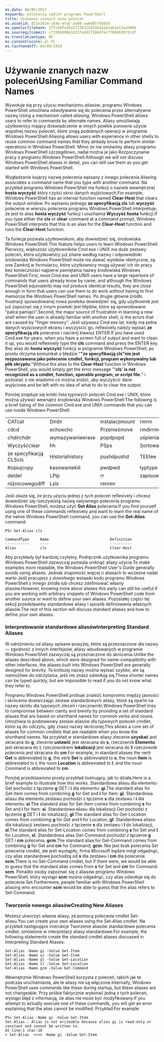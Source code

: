 ```yaml
---
ms.date: 06/05/2017
keywords: polecenia cmdlet programu PowerShell
title: Używanie znanych nazw poleceń
ms.assetid: 021e2424-c64e-4fa5-aa98-aa6405758d5d
ms.openlocfilehash: 37fc6dfad5a2f1363254744141dcab1e13aa5066
ms.sourcegitcommit: cf195b090b3223fa4917206dfec7f0b603873cdf
ms.translationtype: MT
ms.contentlocale: pl-PL
ms.lasthandoff: 04/09/2018
---
```

# <a name="using-familiar-command-names"></a><span data-ttu-id="7f2b6-103">Używanie znanych nazw poleceń</span><span class="sxs-lookup"><span data-stu-id="7f2b6-103">Using Familiar Command Names</span></span>
<span data-ttu-id="7f2b6-104">Wywołuje się przy użyciu mechanizmu *aliasów*, programu Windows PowerShell umożliwia odwoływanie się do polecenia przez alternatywne nazwy.</span><span class="sxs-lookup"><span data-stu-id="7f2b6-104">Using a mechanism called *aliasing*, Windows PowerShell allows users to refer to commands by alternate names.</span></span> <span data-ttu-id="7f2b6-105">Aliasy umożliwiają użytkownicy mający doświadczenie w innych powłok ponowne użycie wspólnej nazwy poleceń, które znają podobnych operacji w programie Windows PowerShell.</span><span class="sxs-lookup"><span data-stu-id="7f2b6-105">Aliasing allows users with experience in other shells to reuse common command names that they already know to perform similar operations in Windows PowerShell.</span></span> <span data-ttu-id="7f2b6-106">Mimo że nie omówimy aliasy programu Windows PowerShell szczegółowo, nadal można je jako Rozpoczynanie pracy z programu Windows PowerShell.</span><span class="sxs-lookup"><span data-stu-id="7f2b6-106">Although we will not discuss Windows PowerShell aliases in detail, you can still use them as you get started with Windows PowerShell.</span></span>

<span data-ttu-id="7f2b6-107">Wygładzanie kojarzy nazwę polecenia wpisany z innego polecenia.</span><span class="sxs-lookup"><span data-stu-id="7f2b6-107">Aliasing associates a command name that you type with another command.</span></span> <span data-ttu-id="7f2b6-108">Na przykład programu Windows PowerShell ma funkcji o nazwie wewnętrznej **hosta wyczyść** który czyści okno danych wyjściowych.</span><span class="sxs-lookup"><span data-stu-id="7f2b6-108">For example, Windows PowerShell has an internal function named **Clear-Host** that clears the output window.</span></span> <span data-ttu-id="7f2b6-109">Po wpisaniu jednego **ze specyfikacją cls** lub **wyczyść** polecenie w wierszu polecenia programu Windows PowerShell interpretuje, że jest to alias **hosta wyczyść** funkcji i uruchamia  **Wyczyść hosta** funkcji.</span><span class="sxs-lookup"><span data-stu-id="7f2b6-109">If you type either the **cls** or **clear** command at a command prompt, Windows PowerShell interprets that this is an alias for the **Clear-Host** function and runs the **Clear-Host** function.</span></span>

<span data-ttu-id="7f2b6-110">Ta funkcja pozwala użytkownikom, aby dowiedzieć się, środowiska Windows PowerShell.</span><span class="sxs-lookup"><span data-stu-id="7f2b6-110">This feature helps users to learn Windows PowerShell.</span></span> <span data-ttu-id="7f2b6-111">Pierwszy, większość użytkowników Cmd.exe i UNIX ma duże zestawy poleceń, które użytkownicy już znane według nazwy i odpowiedniki środowiska Windows PowerShell może nie dawać wyników identyczne, są one Zamknij w formularzu, które użytkownicy mogą używać ich do pracy bez konieczności najpierw pamiętania nazwy środowiska Windows PowerShell.</span><span class="sxs-lookup"><span data-stu-id="7f2b6-111">First, most Cmd.exe and UNIX users have a large repertoire of commands that users already know by name, and although the Windows PowerShell equivalents may not produce identical results, they are close enough in form that users can use them to do work without having to first memorize the Windows PowerShell names.</span></span> <span data-ttu-id="7f2b6-112">Po drugie główne źródło frustracji spowodowanej nowa powłoka dowiedzieć się, gdy użytkownik jest już zapoznać się z innym powłoki jest błędów, które są spowodowane "palca pamięci".</span><span class="sxs-lookup"><span data-stu-id="7f2b6-112">Second, the major source of frustration in learning a new shell when the user is already familiar with another shell, is the errors that are caused by "finger memory".</span></span> <span data-ttu-id="7f2b6-113">Jeśli używasz Cmd.exe lat, kiedy ma pełne danych wyjściowych ekranu i wyczyścić go, reflexively należy wpisać **ze specyfikacją cls** polecenie i naciśnij klawisz ENTER.</span><span class="sxs-lookup"><span data-stu-id="7f2b6-113">If you have used Cmd.exe for years, when you have a screen full of output and want to clean it up, you would reflexively type the **cls** command and press the ENTER key.</span></span> <span data-ttu-id="7f2b6-114">Bez alias do **hosta wyczyść** funkcji w programie Windows PowerShell, po prostu otrzyma komunikat o błędzie "**"ze specyfikacją cls"nie jest rozpoznawana jako polecenie cmdlet, funkcji, program wykonywalny lub plik skryptu.**"</span><span class="sxs-lookup"><span data-stu-id="7f2b6-114">Without the alias to the **Clear-Host** function in Windows PowerShell, you would simply get the error message "**'cls' is not recognized as a cmdlet, function, operable program, or script file.**"</span></span> <span data-ttu-id="7f2b6-115">i pozostać z nie wiadomo co można zrobić, aby wyczyścić dane wyjściowe.</span><span class="sxs-lookup"><span data-stu-id="7f2b6-115">and be left with no idea of what to do to clear the output.</span></span>

<span data-ttu-id="7f2b6-116">Poniżej znajduje się krótki lista typowych poleceń Cmd.exe i UNIX, które można używać wewnątrz środowiska Windows PowerShell:</span><span class="sxs-lookup"><span data-stu-id="7f2b6-116">The following is a brief listing of the common Cmd.exe and UNIX commands that you can use inside Windows PowerShell:</span></span>

|||||
|-|-|-|-|
|<span data-ttu-id="7f2b6-117">CAT</span><span class="sxs-lookup"><span data-stu-id="7f2b6-117">cat</span></span>|<span data-ttu-id="7f2b6-118">Dir</span><span class="sxs-lookup"><span data-stu-id="7f2b6-118">dir</span></span>|<span data-ttu-id="7f2b6-119">instalacji</span><span class="sxs-lookup"><span data-stu-id="7f2b6-119">mount</span></span>|<span data-ttu-id="7f2b6-120">rm</span><span class="sxs-lookup"><span data-stu-id="7f2b6-120">rm</span></span>|
|<span data-ttu-id="7f2b6-121">cd</span><span class="sxs-lookup"><span data-stu-id="7f2b6-121">cd</span></span>|<span data-ttu-id="7f2b6-122">echo</span><span class="sxs-lookup"><span data-stu-id="7f2b6-122">echo</span></span>|<span data-ttu-id="7f2b6-123">Przenieś</span><span class="sxs-lookup"><span data-stu-id="7f2b6-123">move</span></span>|<span data-ttu-id="7f2b6-124">rmdir</span><span class="sxs-lookup"><span data-stu-id="7f2b6-124">rmdir</span></span>|
|<span data-ttu-id="7f2b6-125">chdir</span><span class="sxs-lookup"><span data-stu-id="7f2b6-125">chdir</span></span>|<span data-ttu-id="7f2b6-126">wymazywanie</span><span class="sxs-lookup"><span data-stu-id="7f2b6-126">erase</span></span>|<span data-ttu-id="7f2b6-127">popd</span><span class="sxs-lookup"><span data-stu-id="7f2b6-127">popd</span></span>|<span data-ttu-id="7f2b6-128">uśpienia</span><span class="sxs-lookup"><span data-stu-id="7f2b6-128">sleep</span></span>|
|<span data-ttu-id="7f2b6-129">Wyczyść</span><span class="sxs-lookup"><span data-stu-id="7f2b6-129">clear</span></span>|<span data-ttu-id="7f2b6-130">h</span><span class="sxs-lookup"><span data-stu-id="7f2b6-130">h</span></span>|<span data-ttu-id="7f2b6-131">PS</span><span class="sxs-lookup"><span data-stu-id="7f2b6-131">ps</span></span>|<span data-ttu-id="7f2b6-132">Sortowanie</span><span class="sxs-lookup"><span data-stu-id="7f2b6-132">sort</span></span>|
|<span data-ttu-id="7f2b6-133">ze specyfikacją CLS</span><span class="sxs-lookup"><span data-stu-id="7f2b6-133">cls</span></span>|<span data-ttu-id="7f2b6-134">Historia</span><span class="sxs-lookup"><span data-stu-id="7f2b6-134">history</span></span>|<span data-ttu-id="7f2b6-135">pushd</span><span class="sxs-lookup"><span data-stu-id="7f2b6-135">pushd</span></span>|<span data-ttu-id="7f2b6-136">TEE</span><span class="sxs-lookup"><span data-stu-id="7f2b6-136">tee</span></span>|
|<span data-ttu-id="7f2b6-137">Kopiuj</span><span class="sxs-lookup"><span data-stu-id="7f2b6-137">copy</span></span>|<span data-ttu-id="7f2b6-138">kasowanie</span><span class="sxs-lookup"><span data-stu-id="7f2b6-138">kill</span></span>|<span data-ttu-id="7f2b6-139">pwd</span><span class="sxs-lookup"><span data-stu-id="7f2b6-139">pwd</span></span>|<span data-ttu-id="7f2b6-140">typ</span><span class="sxs-lookup"><span data-stu-id="7f2b6-140">type</span></span>|
|<span data-ttu-id="7f2b6-141">del</span><span class="sxs-lookup"><span data-stu-id="7f2b6-141">del</span></span>|<span data-ttu-id="7f2b6-142">LP</span><span class="sxs-lookup"><span data-stu-id="7f2b6-142">lp</span></span>|<span data-ttu-id="7f2b6-143">r</span><span class="sxs-lookup"><span data-stu-id="7f2b6-143">r</span></span>|<span data-ttu-id="7f2b6-144">zapisu</span><span class="sxs-lookup"><span data-stu-id="7f2b6-144">write</span></span>|
|<span data-ttu-id="7f2b6-145">różnicowego</span><span class="sxs-lookup"><span data-stu-id="7f2b6-145">diff</span></span>|<span data-ttu-id="7f2b6-146">Ls</span><span class="sxs-lookup"><span data-stu-id="7f2b6-146">ls</span></span>|<span data-ttu-id="7f2b6-147">ren</span><span class="sxs-lookup"><span data-stu-id="7f2b6-147">ren</span></span>||

<span data-ttu-id="7f2b6-148">Jeśli okaże się, że przy użyciu jednej z tych poleceń reflexively i chcesz dowiedzieć się rzeczywistą nazwę natywnego polecenia programu Windows PowerShell, możesz użyć **Get Alias** polecenia:</span><span class="sxs-lookup"><span data-stu-id="7f2b6-148">If you find yourself using one of these commands reflexively and want to learn the real name of the native Windows PowerShell command, you can use the **Get-Alias** command:</span></span>

```
PS> Get-Alias cls

CommandType     Name                            Definition
-----------     ----                            ----------
Alias           cls                             Clear-Host
```

<span data-ttu-id="7f2b6-149">Aby przykłady był bardziej czytelny, Podręcznik użytkownika programu Windows PowerShell zazwyczaj pozwala uniknąć aliasy użycia.</span><span class="sxs-lookup"><span data-stu-id="7f2b6-149">To make examples more readable, the Windows PowerShell User's Guide generally avoids using aliases.</span></span> <span data-ttu-id="7f2b6-150">Jednak znajomość więcej o aliasach to wczesne nadal warto Jeśli pracujesz z dowolnego wstawki kodu programu Windows PowerShell z innego źródła lub chcesz zdefiniować własny aliasów.</span><span class="sxs-lookup"><span data-stu-id="7f2b6-150">However, knowing more about aliases this early can still be useful if you are working with arbitrary snippets of Windows PowerShell code from another source or want to define your own aliases.</span></span> <span data-ttu-id="7f2b6-151">Pozostałej części tej sekcji przedstawimy standardowe aliasy i sposób definiowania własnych aliasów.</span><span class="sxs-lookup"><span data-stu-id="7f2b6-151">The rest of this section will discuss standard aliases and how to define your own aliases.</span></span>

### <a name="interpreting-standard-aliases"></a><span data-ttu-id="7f2b6-152">Interpretowanie standardowe aliasów</span><span class="sxs-lookup"><span data-stu-id="7f2b6-152">Interpreting Standard Aliases</span></span>
<span data-ttu-id="7f2b6-153">W odróżnieniu od aliasy opisane powyżej, które są przeznaczone dla nazwy — zgodność z innych interfejsów, aliasy wbudowanych w programie Windows PowerShell zazwyczaj są przeznaczone do skrócenia.</span><span class="sxs-lookup"><span data-stu-id="7f2b6-153">Unlike the aliases described above, which were designed for name-compatibility with other interfaces, the aliases built into Windows PowerShell are generally designed for brevity.</span></span> <span data-ttu-id="7f2b6-154">Te krótszej nazwy można wpisać szybko, ale są niemożliwe do odczytania, jeśli nie znasz odwołują się.</span><span class="sxs-lookup"><span data-stu-id="7f2b6-154">These shorter names can be typed quickly, but are impossible to read if you do not know what they refer to.</span></span>

<span data-ttu-id="7f2b6-155">Programu Windows PowerShell próbuje znaleźć kompromis między jasności i skrócenia dostarczając zestaw standardowych aliasy, które są oparte na nazwy skrótu dla typowych zleceń i rzeczowniki.</span><span class="sxs-lookup"><span data-stu-id="7f2b6-155">Windows PowerShell tries to compromise between clarity and brevity by providing a set of standard aliases that are based on shorthand names for common verbs and nouns.</span></span> <span data-ttu-id="7f2b6-156">Umożliwia to podstawowy zestaw aliasów dla typowych poleceń cmdlet, które są do odczytu, gdy znasz nazwy skróconej.</span><span class="sxs-lookup"><span data-stu-id="7f2b6-156">This allows a core set of aliases for common cmdlets that are readable when you know the shorthand names.</span></span> <span data-ttu-id="7f2b6-157">Na przykład w standardowe aliasy zlecenie **uzyskać** jest skracana do **g**, zlecenie **ustawić** jest skracana do **s**, rzeczownik **Elementu** jest skracana do **i**, rzeczownikiem **lokalizacji** jest skracana do **l**i rzeczownik polecenia jest skracana do **cm**.</span><span class="sxs-lookup"><span data-stu-id="7f2b6-157">For example, in standard aliases the verb **Get** is abbreviated to **g**, the verb **Set** is abbreviated to **s**, the noun **Item** is abbreviated to **i**, the noun **Location** is abbreviated to **l**, and the noun Command is abbreviated to **cm**.</span></span>

<span data-ttu-id="7f2b6-158">Poniżej przedstawiono prosty przykład ilustrujący, jak to działa.</span><span class="sxs-lookup"><span data-stu-id="7f2b6-158">Here is a brief example to illustrate how this works.</span></span> <span data-ttu-id="7f2b6-159">Standardowa aliasu dla elementu Get pochodzi z łączenie **g** GET i **i** dla elementu: **gi**.</span><span class="sxs-lookup"><span data-stu-id="7f2b6-159">The standard alias for Get-Item comes from combining **g** for Get and **i** for Item: **gi**.</span></span> <span data-ttu-id="7f2b6-160">Standardowa aliasu dla elementu zestawu pochodzi z łączenie **s** dla zestawu i **i** dla elementu: **si**.</span><span class="sxs-lookup"><span data-stu-id="7f2b6-160">The standard alias for Set-Item comes from combining **s** for Set and **i** for Item: **si**.</span></span> <span data-ttu-id="7f2b6-161">Standardowa aliasu dla lokalizacji Get pochodzi z łączenie **g** GET i **l** do lokalizacji, **gl**.</span><span class="sxs-lookup"><span data-stu-id="7f2b6-161">The standard alias for Get-Location comes from combining **g** for Get and **l** for Location, **gl**.</span></span> <span data-ttu-id="7f2b6-162">Standardowa aliasu dla lokalizacji zestawu pochodzi z łączenie **s** dla zestawu i **l** do lokalizacji, **sl**.</span><span class="sxs-lookup"><span data-stu-id="7f2b6-162">The standard alias for Set-Location comes from combining **s** for Set and **l** for Location, **sl**.</span></span> <span data-ttu-id="7f2b6-163">Standardowa alias Get-Command pochodzi z łączenie **g** GET i **cm** polecenia, **gcm**.</span><span class="sxs-lookup"><span data-stu-id="7f2b6-163">The standard alias for Get-Command comes from combining **g** for Get and **cm** for Command, **gcm**.</span></span> <span data-ttu-id="7f2b6-164">Nie jest brak polecenia Set polecenia cmdlet, ale jeśli wystąpiły, firma Microsoft będzie mógł odgadnąć, czy alias standardowe pochodzą od **s** dla zestawu i **cm** dla polecenia: **scm**.</span><span class="sxs-lookup"><span data-stu-id="7f2b6-164">There is no Set-Command cmdlet, but if there were, we would be able to guess that the standard alias comes from **s** for Set and **cm** for Command: **scm**.</span></span> <span data-ttu-id="7f2b6-165">Ponadto osoby zapoznać się z aliasów programu Windows PowerShell, który wystąpi **scm** można odgadnąć, czy alias odwołuje się do polecenia Set.</span><span class="sxs-lookup"><span data-stu-id="7f2b6-165">Furthermore, people familiar with Windows PowerShell aliasing who encounter **scm** would be able to guess that the alias refers to Set-Command.</span></span>

### <a name="creating-new-aliases"></a><span data-ttu-id="7f2b6-166">Tworzenie nowego aliasów</span><span class="sxs-lookup"><span data-stu-id="7f2b6-166">Creating New Aliases</span></span>
<span data-ttu-id="7f2b6-167">Możesz utworzyć własne aliasy, za pomocą polecenia cmdlet Set-aliasu.</span><span class="sxs-lookup"><span data-stu-id="7f2b6-167">You can create your own aliases using the Set-Alias cmdlet.</span></span> <span data-ttu-id="7f2b6-168">Na przykład następujące instrukcje Tworzenie aliasów standardowe polecenia cmdlet, omówione w interpretacji aliasy standardowe:</span><span class="sxs-lookup"><span data-stu-id="7f2b6-168">For example, the following statements create the standard cmdlet aliases discussed in Interpreting Standard Aliases:</span></span>

```
Set-Alias -Name gi -Value Get-Item
Set-Alias -Name si -Value Set-Item
Set-Alias -Name gl -Value Get-Location
Set-Alias -Name sl -Value Set-Location
Set-Alias -Name gcm -Value Get-Command
```

<span data-ttu-id="7f2b6-169">Wewnętrznie Windows PowerShell korzysta z poleceń, takich jak te podczas uruchamiania, ale te aliasy nie są włączone.</span><span class="sxs-lookup"><span data-stu-id="7f2b6-169">Internally, Windows PowerShell uses commands like these during startup, but these aliases are not changeable.</span></span> <span data-ttu-id="7f2b6-170">Przy próbie faktycznie wykonać jedną z tych poleceń, wystąpi błąd z informacją, że alias nie może być modyfikowany.</span><span class="sxs-lookup"><span data-stu-id="7f2b6-170">If you attempt to actually execute one of these commands, you will get an error explaining that the alias cannot be modified.</span></span> <span data-ttu-id="7f2b6-171">Przykład:</span><span class="sxs-lookup"><span data-stu-id="7f2b6-171">For example:</span></span>

```
PS> Set-Alias -Name gi -Value Get-Item
Set-Alias : Alias is not writeable because alias gi is read-only or constant and cannot be written to.
At line:1 char:10
+ Set-Alias  <<<< -Name gi -Value Get-Item
```